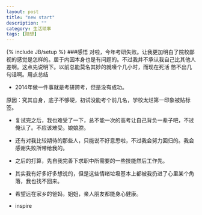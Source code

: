 ```yaml
---
layout: post
title: "new start"
description: ""
category: 生活琐事
tags: [随想]
---
```

{% include JB/setup %}
###感悟
对啦，今年考研失败。让我更加明白了院校鄙视的感觉是怎样的。居于内因本身也是有问题的。不过我并不承认我自己比其他人差啊。这点先说明下。以前总能莫名其妙的就嚎个几小时，而现在死活
憋不出几句话啊。用点总结

* 2014年做一件事就是考研跨考，但是没有成功。 

原因：究其自身，底子不够硬，初试没能考个前几名，学校太烂第一印象被贴标签。

* 复试完之后，我也难受了一下，总不能一次的高考让自己背负一辈子吧，不过俺认了。不应该难受。娘娘腔。  

* 还有对我比较期待的那些人，只能说不好意思啦，不过我会努力回归的。我会感谢失败所带给我的。  

* 之后的打算，先自我完善下求职中所需要的一些技能然后工作先。  

* 其实我有好多好多想说的，但是这些情绪垃圾基本上都被我扔进了心里某个角落，我也找不回来。  

* 希望远在家乡的爸妈，姐姐，亲人朋友都能身心健康。  

* inspire
